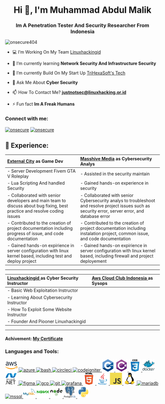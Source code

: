 <h1 align="center">Hi 👋, I'm Muhammad Abdul Malik</h1>
<h3 align="center">Im A Penetration Tester And Security Researcher From Indonesia</h3>

<p align="left"> <img src="https://komarev.com/ghpvc/?username=onsecure404&label=Profile%20views&color=0e75b6&style=flat" alt="onsecure404" /> </p>

- 💻 I’m Working On My Team [Linuxhackingid](https://linuxhacking.or.id/)

- 🌱 I’m currently learning **Network Security And Infrastructure Security**

- 🤝 I’m currently Build On My Start Up [TriHexaSoft's Tech](https://trihexasofttech.my.id/)

- 💬 Ask Me About **Cyber Security**

- 📫 How To Contact Me? **justnotsec@linuxhacking.or.id**

- ⚡ Fun fact **Im A Freak Humans**

<h3 align="left">Connect with me:</h3>
<p align="left">
<a href="https://codesandbox.com/onsecure" target="blank"><img align="center" src="https://raw.githubusercontent.com/rahuldkjain/github-profile-readme-generator/master/src/images/icons/Social/codesandbox.svg" alt="onsecure" height="30" width="40" /></a>
<a href="https://www.hackerrank.com/onsecure" target="blank"><img align="center" src="https://raw.githubusercontent.com/rahuldkjain/github-profile-readme-generator/master/src/images/icons/Social/hackerrank.svg" alt="onsecure" height="30" width="40" /></a>
</p>

## 💼 Experience:

| <a href="">External City</a> as Game Dev    | <a href="https://github.com/puskomedia">Masshive Media</a> as Cybersecurity Analys    |
| :---                                                                                | :---                                                                     |
| - Server Development Fivem GTA V Roleplay     | - Assisted in the security maintain          |
| - Lua Scripting And handled Security                 | - Gained hands-on experience in security |
| - Collaborated with senior developers and main team to discuss about bug fixing, best practice and resolve coding issues                | - Collaborated with senior Cybersecurity analys to troubleshoot and resolve project issues such as security error, server error, and database error |
| - Contributed to the creation of project documentation including progress of issue, and code documentation | - Contributed to the creation of project documentation including instalation project, common issue, and code documentation |
| - Gained hands-on expirience in server configuration with linux kernel based, including test and deploy project | - Gained hands-on expirience in server configuration with linux kernel based, including firewall and project deployement |
---
| <b><a href=""> Linuxhackingid </a> as Cyber Security Instructor</b> | <b><a href=""> Aws Cloud Club Indonesia </a> as Sysops </b> 
| :---                                                                | :---
| - Basic Web Exploitation Instructor |                               | - Handling Main Server On AWS
| - Learning About Cybersecurity Instructor |                         | - Troubleshooting Server And Resolve Project Issues such as security
| - How To Exploit Some Website Instructor |                          | - Researcher And Development
| - Founder And Piooner Linuxhackingid |
---


#### Achivement: [My Certificate](https://drive.google.com/drive/folders/1k4cJg_F8V8Kwaor2pk9Qmi4kgy8T8JIL?usp=drive_link)

<h3 align="left">Languages and Tools:</h3>
<p align="left"> <a href="https://aws.amazon.com" target="_blank" rel="noreferrer"> <img src="https://raw.githubusercontent.com/devicons/devicon/master/icons/amazonwebservices/amazonwebservices-original-wordmark.svg" alt="aws" width="40" height="40"/> </a> <a href="https://azure.microsoft.com/en-in/" target="_blank" rel="noreferrer"> <img src="https://www.vectorlogo.zone/logos/microsoft_azure/microsoft_azure-icon.svg" alt="azure" width="40" height="40"/> </a> <a href="https://www.gnu.org/software/bash/" target="_blank" rel="noreferrer"> <img src="https://www.vectorlogo.zone/logos/gnu_bash/gnu_bash-icon.svg" alt="bash" width="40" height="40"/> </a> <a href="https://circleci.com" target="_blank" rel="noreferrer"> <img src="https://www.vectorlogo.zone/logos/circleci/circleci-icon.svg" alt="circleci" width="40" height="40"/> </a> <a href="https://codeigniter.com" target="_blank" rel="noreferrer"> <img src="https://cdn.worldvectorlogo.com/logos/codeigniter.svg" alt="codeigniter" width="40" height="40"/> </a> <a href="https://www.w3schools.com/cpp/" target="_blank" rel="noreferrer"> <img src="https://raw.githubusercontent.com/devicons/devicon/master/icons/cplusplus/cplusplus-original.svg" alt="cplusplus" width="40" height="40"/> </a> <a href="https://www.w3schools.com/cs/" target="_blank" rel="noreferrer"> <img src="https://raw.githubusercontent.com/devicons/devicon/master/icons/csharp/csharp-original.svg" alt="csharp" width="40" height="40"/> </a> <a href="https://www.w3schools.com/css/" target="_blank" rel="noreferrer"> <img src="https://raw.githubusercontent.com/devicons/devicon/master/icons/css3/css3-original-wordmark.svg" alt="css3" width="40" height="40"/> </a> <a href="https://www.docker.com/" target="_blank" rel="noreferrer"> <img src="https://raw.githubusercontent.com/devicons/devicon/master/icons/docker/docker-original-wordmark.svg" alt="docker" width="40" height="40"/> </a> <a href="https://dotnet.microsoft.com/" target="_blank" rel="noreferrer"> <img src="https://raw.githubusercontent.com/devicons/devicon/master/icons/dot-net/dot-net-original-wordmark.svg" alt="dotnet" width="40" height="40"/> </a> <a href="https://www.figma.com/" target="_blank" rel="noreferrer"> <img src="https://www.vectorlogo.zone/logos/figma/figma-icon.svg" alt="figma" width="40" height="40"/> </a> <a href="https://cloud.google.com" target="_blank" rel="noreferrer"> <img src="https://www.vectorlogo.zone/logos/google_cloud/google_cloud-icon.svg" alt="gcp" width="40" height="40"/> </a> <a href="https://git-scm.com/" target="_blank" rel="noreferrer"> <img src="https://www.vectorlogo.zone/logos/git-scm/git-scm-icon.svg" alt="git" width="40" height="40"/> </a> <a href="https://grafana.com" target="_blank" rel="noreferrer"> <img src="https://www.vectorlogo.zone/logos/grafana/grafana-icon.svg" alt="grafana" width="40" height="40"/> </a> <a href="https://www.w3.org/html/" target="_blank" rel="noreferrer"> <img src="https://raw.githubusercontent.com/devicons/devicon/master/icons/html5/html5-original-wordmark.svg" alt="html5" width="40" height="40"/> </a> <a href="https://www.java.com" target="_blank" rel="noreferrer"> <img src="https://raw.githubusercontent.com/devicons/devicon/master/icons/java/java-original.svg" alt="java" width="40" height="40"/> </a> <a href="https://developer.mozilla.org/en-US/docs/Web/JavaScript" target="_blank" rel="noreferrer"> <img src="https://raw.githubusercontent.com/devicons/devicon/master/icons/javascript/javascript-original.svg" alt="javascript" width="40" height="40"/> </a> <a href="https://www.linux.org/" target="_blank" rel="noreferrer"> <img src="https://raw.githubusercontent.com/devicons/devicon/master/icons/linux/linux-original.svg" alt="linux" width="40" height="40"/> </a> <a href="https://mariadb.org/" target="_blank" rel="noreferrer"> <img src="https://www.vectorlogo.zone/logos/mariadb/mariadb-icon.svg" alt="mariadb" width="40" height="40"/> </a> <a href="https://www.microsoft.com/en-us/sql-server" target="_blank" rel="noreferrer"> <img src="https://www.svgrepo.com/show/303229/microsoft-sql-server-logo.svg" alt="mssql" width="40" height="40"/> </a> <a href="https://www.mysql.com/" target="_blank" rel="noreferrer"> <img src="https://raw.githubusercontent.com/devicons/devicon/master/icons/mysql/mysql-original-wordmark.svg" alt="mysql" width="40" height="40"/> </a> <a href="https://www.nginx.com" target="_blank" rel="noreferrer"> <img src="https://raw.githubusercontent.com/devicons/devicon/master/icons/nginx/nginx-original.svg" alt="nginx" width="40" height="40"/> </a> <a href="https://nodejs.org" target="_blank" rel="noreferrer"> <img src="https://raw.githubusercontent.com/devicons/devicon/master/icons/nodejs/nodejs-original-wordmark.svg" alt="nodejs" width="40" height="40"/> </a> <a href="https://www.postgresql.org" target="_blank" rel="noreferrer"> <img src="https://raw.githubusercontent.com/devicons/devicon/master/icons/postgresql/postgresql-original-wordmark.svg" alt="postgresql" width="40" height="40"/> </a> <a href="https://www.python.org" target="_blank" rel="noreferrer"> <img src="https://raw.githubusercontent.com/devicons/devicon/master/icons/python/python-original.svg" alt="python" width="40" height="40"/> </a> </p>
